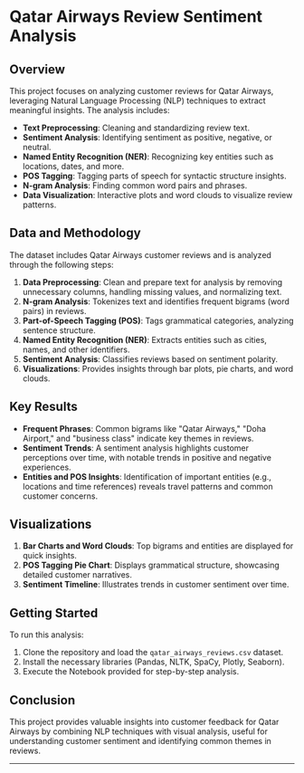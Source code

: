 # Qatar Airways Review Sentiment Analysis

## Overview
This project focuses on analyzing customer reviews for Qatar Airways, leveraging Natural Language Processing (NLP) techniques to extract meaningful insights. The analysis includes:
- **Text Preprocessing**: Cleaning and standardizing review text.
- **Sentiment Analysis**: Identifying sentiment as positive, negative, or neutral.
- **Named Entity Recognition (NER)**: Recognizing key entities such as locations, dates, and more.
- **POS Tagging**: Tagging parts of speech for syntactic structure insights.
- **N-gram Analysis**: Finding common word pairs and phrases.
- **Data Visualization**: Interactive plots and word clouds to visualize review patterns.

## Data and Methodology
The dataset includes Qatar Airways customer reviews and is analyzed through the following steps:
1. **Data Preprocessing**: Clean and prepare text for analysis by removing unnecessary columns, handling missing values, and normalizing text.
2. **N-gram Analysis**: Tokenizes text and identifies frequent bigrams (word pairs) in reviews.
3. **Part-of-Speech Tagging (POS)**: Tags grammatical categories, analyzing sentence structure.
4. **Named Entity Recognition (NER)**: Extracts entities such as cities, names, and other identifiers.
5. **Sentiment Analysis**: Classifies reviews based on sentiment polarity.
6. **Visualizations**: Provides insights through bar plots, pie charts, and word clouds.

## Key Results
- **Frequent Phrases**: Common bigrams like "Qatar Airways," "Doha Airport," and "business class" indicate key themes in reviews.
- **Sentiment Trends**: A sentiment analysis highlights customer perceptions over time, with notable trends in positive and negative experiences.
- **Entities and POS Insights**: Identification of important entities (e.g., locations and time references) reveals travel patterns and common customer concerns.

## Visualizations
1. **Bar Charts and Word Clouds**: Top bigrams and entities are displayed for quick insights.
2. **POS Tagging Pie Chart**: Displays grammatical structure, showcasing detailed customer narratives.
3. **Sentiment Timeline**: Illustrates trends in customer sentiment over time.

## Getting Started
To run this analysis:
1. Clone the repository and load the `qatar_airways_reviews.csv` dataset.
2. Install the necessary libraries (Pandas, NLTK, SpaCy, Plotly, Seaborn).
3. Execute the Notebook provided for step-by-step analysis.

## Conclusion
This project provides valuable insights into customer feedback for Qatar Airways by combining NLP techniques with visual analysis, useful for understanding customer sentiment and identifying common themes in reviews.

---
